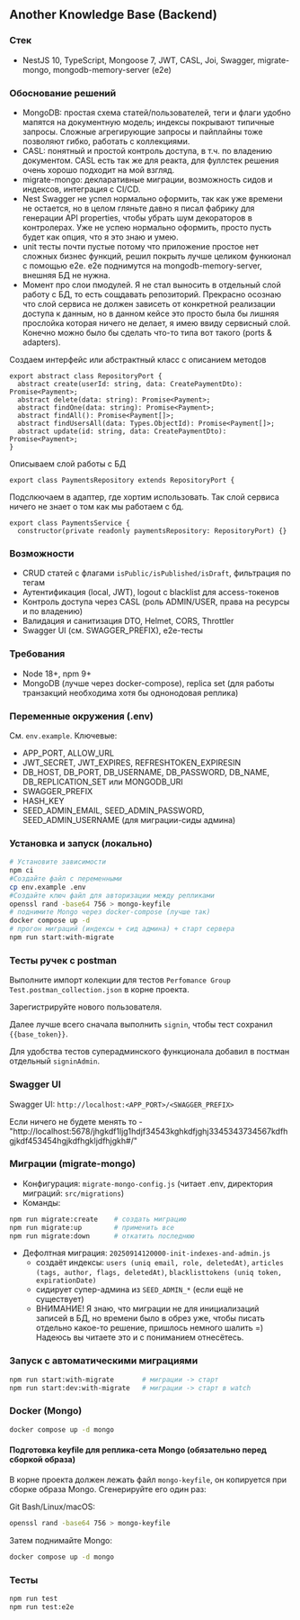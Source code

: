 ## Another Knowledge Base (Backend)

### Стек
- NestJS 10, TypeScript, Mongoose 7, JWT, CASL, Joi, Swagger, migrate-mongo, mongodb-memory-server (e2e)

### Обоснование решений
- MongoDB: простая схема статей/пользователей, теги и флаги удобно мапятся на документную модель; индексы покрывают типичные запросы. Сложные агрегирующие запросы и пайплайны тоже позволяют гибко, работать с коллекциями. 
- CASL: понятный и простой контроль доступа, в т.ч. по владению документом. CASL есть так же для реакта, для фуллстек решения очень хорошо подходит на мой взгляд.
- migrate-mongo: декларативные миграции, возможность сидов и индексов, интеграция с CI/CD.
- Nest Swagger не успел нормально оформить, так как уже времени не остается, но в целом гляньте давно я писал фабрику для генерации API properties, чтобы убрать шум декораторов в контролерах. Уже не успею нормально оформить, просто пусть будет как опция, что я это знаю и умею.
- unit тесты почти пустые потому что приложение простое нет сложных бизнес функций, решил покрыть лучше целиком функионал с помощью e2e. e2e поднимутся на mongodb-memory-server, внешняя БД не нужна.
- Момент про слои пмодулей. Я не стал выносить в отдельный слой работу с БД, то есть сощдавать репозиторий. Прекрасно осознаю что слой сервиса не должен зависеть от конкретной реализации доступа к данным, но в данном кейсе это просто была бы лишняя прослойка которая ничего не делает, я имею ввиду сервисный слой. Конечно можно было бы сделать что-то типа вот такого (ports & adapters).

Создаем интерфейс или абстрактный класс с описанием методов
```
export abstract class RepositoryPort {
  abstract create(userId: string, data: CreatePaymentDto): Promise<Payment>;
  abstract delete(data: string): Promise<Payment>;
  abstract findOne(data: string): Promise<Payment>;
  abstract findAll(): Promise<Payment[]>;
  abstract findUsersAll(data: Types.ObjectId): Promise<Payment[]>;
  abstract update(id: string, data: CreatePaymentDto): Promise<Payment>;
}
```
Описываем слой работы с БД
```
export class PaymentsRepository extends RepositoryPort {
```
Подслкючаем в адаптер, где хортим использовать. Так слой сервиса ничего не знает о том как мы работаем с бд.
```
export class PaymentsService {
  constructor(private readonly paymentsRepository: RepositoryPort) {}
```

### Возможности
- CRUD статей с флагами `isPublic/isPublished/isDraft`, фильтрация по тегам
- Аутентификация (local, JWT), logout с blacklist для access-токенов
- Контроль доступа через CASL (роль ADMIN/USER, права на ресурсы и по владению)
- Валидация и санитизация DTO, Helmet, CORS, Throttler
- Swagger UI (см. SWAGGER_PREFIX), e2e-тесты

### Требования
- Node 18+, npm 9+
- MongoDB (лучше через docker-compose), replica set (для работы транзакций необходима хотя бы однонодовая реплика)

### Переменные окружения (.env)
См. `env.example`. Ключевые:
- APP_PORT, ALLOW_URL
- JWT_SECRET, JWT_EXPIRES, REFRESHTOKEN_EXPIRESIN
- DB_HOST, DB_PORT, DB_USERNAME, DB_PASSWORD, DB_NAME, DB_REPLICATION_SET или MONGODB_URI
- SWAGGER_PREFIX
- HASH_KEY
- SEED_ADMIN_EMAIL, SEED_ADMIN_PASSWORD, SEED_ADMIN_USERNAME (для миграции-сиды админа)

### Установка и запуск (локально)
```bash
# Установите зависимости
npm ci
#Создайте файл с переменными
cp env.example .env
#Создайте ключ файл для авторизации между репликами
openssl rand -base64 756 > mongo-keyfile
# поднимите Mongo через docker-compose (лучше так)
docker compose up -d
# прогон миграций (индексы + сид админа) + старт сервера
npm run start:with-migrate
```

### Тесты ручек с postman
Выполните импорт колекции для тестов `Perfomance Group Test.postman_collection.json` в корне проекта.

Зарегистрируйте нового пользователя. 

Далее лучше всего сначала выполнить `signin`, чтобы тест сохранил `{{base_token}}`.

Для удобства тестов суперадминского функционала добавил в постман отдельный `signinAdmin`.

### Swagger UI
Swagger UI: `http://localhost:<APP_PORT>/<SWAGGER_PREFIX>`

Если ничего не будете менять то - "http://localhost:5678/jhgkdf1ljg1hdjf34543kghkdfjghj3345343734567kdfhgjkdf453454hgjkdfhgkljdfhjgkh#/"

### Миграции (migrate-mongo)
- Конфигурация: `migrate-mongo-config.js` (читает .env, директория миграций: `src/migrations`)
- Команды:
```bash
npm run migrate:create    # создать миграцию
npm run migrate:up        # применить все
npm run migrate:down      # откатить последнюю
```
- Дефолтная миграция: `20250914120000-init-indexes-and-admin.js`
  - создаёт индексы: `users (uniq email, role, deletedAt)`, `articles (tags, author, flags, deletedAt)`, `blacklisttokens (uniq token, expirationDate)`
  - сидирует супер-админа из `SEED_ADMIN_*` (если ещё не существует)
  - ВНИМАНИЕ! Я знаю, что миграции не для инициализаций записей в БД, но времени было в обрез уже, чтобы писать отдельно какое-то решение, пришлось немного шалить =) Надеюсь вы читаете это и с пониманием отнесётесь. 

### Запуск с автоматическими миграциями
```bash
npm run start:with-migrate       # миграции -> старт
npm run start:dev:with-migrate   # миграции -> старт в watch
```

### Docker (Mongo)
```bash
docker compose up -d mongo
```

#### Подготовка keyfile для реплика-сета Mongo (обязательно перед сборкой образа)
В корне проекта должен лежать файл `mongo-keyfile`, он копируется при сборке образа Mongo. Сгенерируйте его один раз:

Git Bash/Linux/macOS:
```bash
openssl rand -base64 756 > mongo-keyfile
```

Затем поднимайте Mongo:
```bash
docker compose up -d mongo
```

### Тесты
```bash
npm run test
npm run test:e2e
```
